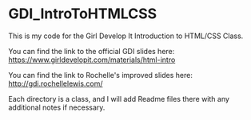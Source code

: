 # GDI_IntroToHTMLCSS

This is my code for the Girl Develop It Introduction to HTML/CSS Class.

You can find the link to the official GDI slides here: https://www.girldevelopit.com/materials/html-intro

You can find the link to Rochelle's improved slides here: http://gdi.rochellelewis.com/

Each directory is a class, and I will add Readme files there with any additional notes if necessary.
